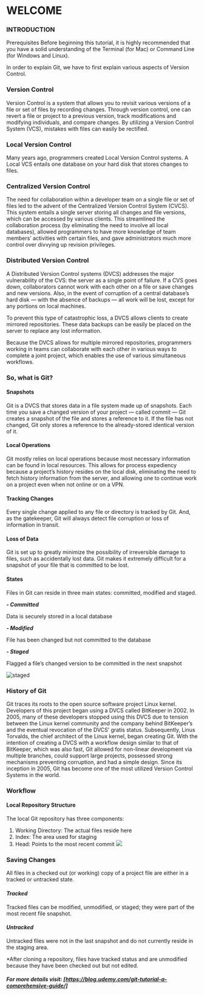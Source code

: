 # WELCOME

### INTRODUCTION

Prerequisites
Before beginning this tutorial, it is highly recommended that you have a solid understanding of the Terminal (for Mac) or Command Line (for Windows and Linux).

In order to explain Git, we have to first explain various aspects of Version Control.

### Version Control

Version Control is a system that allows you to revisit various versions of a file or set of files by recording changes. Through version control, one can revert a file or project to a previous version, track modifications and modifying individuals, and compare changes. By utilizing a Version Control System (VCS), mistakes with files can easily be rectified.


### Local Version Control

Many years ago, programmers created Local Version Control systems. A Local VCS entails one database on your hard disk that stores changes to files.

### Centralized Version Control

The need for collaboration within a developer team on a single file or set of files led to the advent of the Centralized Version Control System (CVCS). This system entails a single server storing all changes and file versions, which can be accessed by various clients. This streamlined the collaboration process (by eliminating the need to involve all local databases), allowed programmers to have more knowledge of team members’ activities with certain files, and gave administrators much more control over divvying up revision privileges.


### Distributed Version Control

A Distributed Version Control systems (DVCS) addresses the major vulnerability of the CVS: the server as a single point of failure. If a CVS goes down, collaborators cannot work with each other on a file or save changes and new versions. Also, in the event of corruption of a central database’s hard disk — with the absence of backups — all work will be lost, except for any portions on local machines.

To prevent this type of catastrophic loss, a DVCS allows clients to create mirrored repositories. These data backups can be easily be placed on the server to replace any lost information.

Because the DVCS allows for multiple mirrored repositories, programmers working in teams can collaborate with each other in various ways to complete a joint project, which enables the use of various simultaneous workflows.



### So, what is Git?
#### Snapshots

Git is a DVCS that stores data in a file system made up of snapshots. Each time you save a changed version of your project — called commit — Git creates a snapshot of the file and stores a reference to it. If the file has not changed, Git only stores a reference to the already-stored identical version of it.

#### Local Operations

Git mostly relies on local operations because most necessary information can be found in local resources. This allows for process expediency because a project’s history resides on the local disk, eliminating the need to fetch history information from the server, and allowing one to continue work on a project even when not online or on a VPN.

#### Tracking Changes

Every single change applied to any file or directory is tracked by Git. And, as the gatekeeper, Git will always detect file corruption or loss of information in transit.


#### Loss of Data

Git is set up to greatly minimize the possibility of irreversible damage to files, such as accidentally lost data. Git makes it extremely difficult for a snapshot of your file that is committed to be lost.

#### States

Files in Git can reside in three main states: committed, modified and staged.


   ***- Committed***

Data is securely stored in a local database

  
  ***- Modified***

File has been changed but not committed to the database
 
   ***- Staged***

Flagged a file’s changed version to be committed in the next snapshot


![staged](https://blog.udemy.com/wp-content/uploads/2015/08/image066.png)

### History of Git
Git traces its roots to the open source software project Linux kernel. Developers of this project began using a DVCS called BitKeeper in 2002. In 2005, many of these developers stopped using this DVCS due to tension between the Linux kernel community and the company behind BitKeeper’s and the eventual revocation of the DVCS’ gratis status. Subsequently, Linus Torvalds, the chief architect of the Linux kernel, began creating Git. With the intention of creating a DVCS with a workflow design similar to that of BitKeeper, which was also fast, Git allowed for non-linear development via multiple branches, could support large projects, possessed strong mechanisms preventing corruption, and had a simple design. Since its inception in 2005, Git has become one of the most utilized Version Control Systems in the world.


### Workflow


#### Local Repository Structure
The local Git repository has three components:


1. Working Directory: The actual files reside here
2.  Index: The area used for staging
3.  Head: Points to the most recent commit
![](https://blog.udemy.com/wp-content/uploads/2015/08/image036.png)

### Saving Changes
All files in a checked out (or working) copy of a project file are either in a tracked or untracked state.

#### *Tracked*

Tracked files can be modified, unmodified, or staged; they were part of the most recent file snapshot.

#### *Untracked*

Untracked files were not in the last snapshot and do not currently reside in the staging area.


*After cloning a repository, files have tracked status and are unmodified because they have been checked out but not edited.



##### For more details visit: [https://blog.udemy.com/git-tutorial-a-comprehensive-guide/]


















